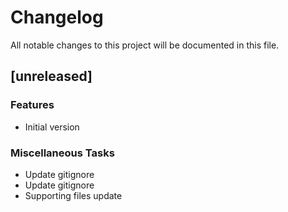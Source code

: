 # Changelog

All notable changes to this project will be documented in this file.

## [unreleased]

### Features

- Initial version

### Miscellaneous Tasks

- Update gitignore
- Update gitignore
- Supporting files update

<!-- generated by git-cliff -->

